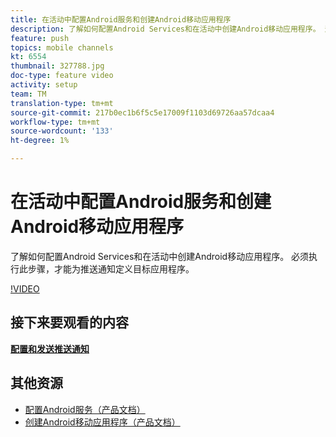 ```yaml
---
title: 在活动中配置Android服务和创建Android移动应用程序
description: 了解如何配置Android Services和在活动中创建Android移动应用程序。 这是我们定义Neotrip应用程序作为推送通知的目标所必需的。
feature: push
topics: mobile channels
kt: 6554
thumbnail: 327788.jpg
doc-type: feature video
activity: setup
team: TM
translation-type: tm+mt
source-git-commit: 217b0ec1b6f5c5e17009f1103d69726aa57dcaa4
workflow-type: tm+mt
source-wordcount: '133'
ht-degree: 1%

---
```



# 在活动中配置Android服务和创建Android移动应用程序

了解如何配置Android Services和在活动中创建Android移动应用程序。 必须执行此步骤，才能为推送通知定义目标应用程序。

[!VIDEO](https://video.tv.adobe.com/v/327788?quality=12)

## 接下来要观看的内容

**[配置和发送推送通知](/help/tutorial-getting-started-with-push-notifications-for-android/configuring-and-sending-push-notifications.md)**

## 其他资源

* [配置Android服务（产品文档）](https://experienceleague.adobe.com/docs/campaign-classic/using/sending-messages/sending-push-notifications/configure-the-mobile-app/configuring-the-mobile-application-android.html#configuring-android-service)
* [创建Android移动应用程序（产品文档）](https://experienceleague.adobe.com/docs/campaign-classic/using/sending-messages/sending-push-notifications/configure-the-mobile-app/configuring-the-mobile-application-android.html#creating-android-app)
